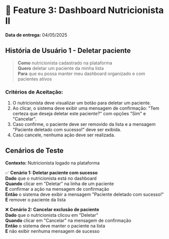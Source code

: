 # 📌 Feature 3: Dashboard Nutricionista II
**Data de entrega:** 04/05/2025

## História de Usuário 1 - Deletar paciente
> **Como** nutricionista cadastrado na plataforma  
> **Quero** deletar um paciente da minha lista  
> **Para** que eu possa manter meu dashboard organizado e com pacientes ativos  

### Critérios de Aceitação:
1. O nutricionista deve visualizar um botão para deletar um paciente.
2. Ao clicar, o sistema deve exibir uma mensagem de confirmação: "Tem certeza que deseja deletar este paciente?" com opções "Sim" e "Cancelar".
3. Caso confirme, o paciente deve ser removido da lista e a mensagem "Paciente deletado com sucesso!" deve ser exibida.
4. Caso cancele, nenhuma ação deve ser realizada.

## Cenários de Teste
**Contexto:** Nutricionista logado na plataforma

✅ **Cenário 1: Deletar paciente com sucesso**  
**Dado** que o nutricionista está no dashboard  
**Quando** clicar em "Deletar" na linha de um paciente  
**E** confirmar a ação na mensagem de confirmação  
**Então** o sistema deve exibir a mensagem "Paciente deletado com sucesso!"  
**E** remover o paciente da lista  

❌ **Cenário 2: Cancelar exclusão de paciente**  
**Dado** que o nutricionista clicou em "Deletar"  
**Quando** clicar em "Cancelar" na mensagem de confirmação  
**Então** o sistema deve manter o paciente na lista  
**E** não exibir nenhuma mensagem de sucesso
